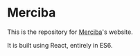 Merciba
=======

This is the repository for [Merciba](https://merciba.com)'s website.

It is built using React, entirely in ES6.
